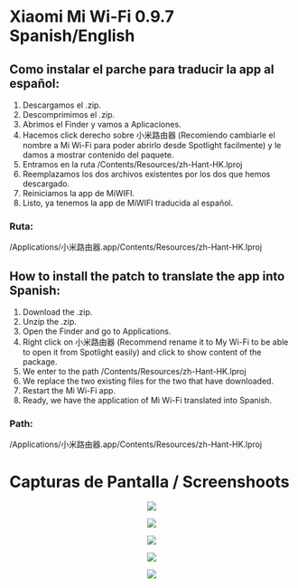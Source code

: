 # Xiaomi Mi Wi-Fi 0.9.7 Spanish/English

## Como instalar el parche para traducir la app al español:

1. Descargamos el .zip.
2. Descomprimimos el .zip.
3. Abrimos el Finder y vamos a Aplicaciones.
4. Hacemos click derecho sobre 小米路由器 (Recomiendo cambiarle el nombre a Mi Wi-Fi para poder abrirlo desde Spotlight facilmente) y le damos a mostrar contenido del paquete.
5. Entramos en la ruta /Contents/Resources/zh-Hant-HK.lproj
4. Reemplazamos los dos archivos existentes por los dos que hemos descargado.
5. Reiniciamos la app de MiWIFI.
7. Listo, ya tenemos la app de MiWIFI traducida al español.

### Ruta:
/Applications/小米路由器.app/Contents/Resources/zh-Hant-HK.lproj

## How to install the patch to translate the app into Spanish:

1. Download the .zip.
2. Unzip the .zip.
3. Open the Finder and go to Applications.
4. Right click on 小米路由器 (Recommend rename it to My Wi-Fi to be able to open it from Spotlight easily) and click to show content of the package.
5. We enter to the path /Contents/Resources/zh-Hant-HK.lproj
4. We replace the two existing files for the two that have downloaded.
5. Restart the Mi Wi-Fi app.
7. Ready, we have the application of Mi Wi-Fi translated into Spanish.

### Path:
/Applications/小米路由器.app/Contents/Resources/zh-Hant-HK.lproj

# Capturas de Pantalla / Screenshoots

<p align="center"> 
<img src="http://i.imgur.com/9wR2mPr.png">
</p>
<p align="center"> 
<img src="http://i.imgur.com/1KvHhAR.png">
</p>
<p align="center"> 
<img src="http://i.imgur.com/nXJheTh.png">
</p>
<p align="center"> 
<img src="http://i.imgur.com/duTVtiV.png">
</p>
<p align="center"> 
<img src="http://i.imgur.com/vfn73aa.png">
</p>
